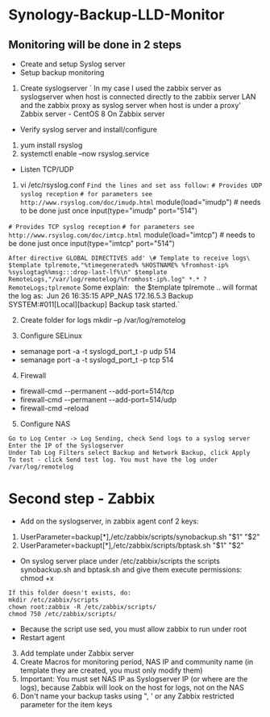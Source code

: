 # Synology-Backup-LLD-Monitor
## Monitoring will be done in 2 steps
- Create and setup Syslog server
- Setup backup monitoring

1. Create syslogserver
` In my case I used the zabbix server as syslogserver when host is connected directly to the zabbix server LAN and the zabbix proxy  as syslog server when host is under a proxy'
Zabbix server - CentOS 8
On Zabbix server
 - Verify syslog server and install/configure
1. yum  install rsyslog
2. systemctl enable –now rsyslog.service
 
 - Listen TCP/UDP 
 1. vi /etc/rsyslog.conf
 `Find the lines and set ass follow:`
`# Provides UDP syslog reception`
`# for parameters see http://www.rsyslog.com/doc/imudp.html`
module(load="imudp") # needs to be done just once
input(type="imudp" port="514")

`# Provides TCP syslog reception`
`# for parameters see http://www.rsyslog.com/doc/imtcp.html`
module(load="imtcp") # needs to be done just once
input(type="imtcp" port="514")

` After directive GLOBAL DIRECTIVES add'
\# Template to receive logs\
$template tplremote,"%timegenerated% %HOSTNAME% %fromhost-ip% %syslogtag%%msg:::drop-last-lf%\n"
$template RemoteLogs,"/var/log/remotelog/%fromhost-ip%.log"
*.* ?RemoteLogs;tplremote
` Some explain: `
`the $template tplremote .. will format the log as:`
`Jun 26 16:35:15 APP_NAS 172.16.5.3 Backup SYSTEM:#011[Local][backup] Backup task started.`

2. Create folder for logs
mkdir –p /var/log/remotelog

3. Configure SELinux
 - semanage port -a -t syslogd_port_t -p udp 514
 - semanage port -a -t syslogd_port_t -p tcp 514
 
4. Firewall
 - firewall-cmd --permanent --add-port=514/tcp
 - firewall-cmd --permanent --add-port=514/udp
 - firewall-cmd –reload

5. Configure NAS
``` Log on web interface
Go to Log Center -> Log Sending, check Send logs to a syslog server
Enter the IP of the Syslogserver
Under Tab Log Filters select Backup and Network Backup, click Apply
To test - click Send test log. You must have the log under /var/log/remotelog
```
# Second step - Zabbix
 - Add on the syslogserver, in zabbix agent conf 2 keys:
1. UserParameter=backup[*],/etc/zabbix/scripts/synobackup.sh "$1" "$2"
2. UserParameter=backupt[*],/etc/zabbix/scripts/bptask.sh "$1" "$2"

 - On syslog server place under /etc/zabbix/scripts the scripts synobackup.sh and bptask.sh and give them execute permissions: chmod +x 
```
If this folder doesn't exists, do:
mkdir /etc/zabbix/scripts
chown root:zabbix -R /etc/zabbix/scripts/
chmod 750 /etc/zabbix/scripts/ 
``` 
 - Because the script use sed, you must allow zabbix to run under root
 - Restart agent 

3. Add template under Zabbix server
4. Create Macros for monitoring period, NAS IP and community name (in template they are created, you must only modify them)
5. Important: You must set NAS IP as Syslogserver IP (or where are the logs), because Zabbix will look on the host for logs, not on the NAS
6. Don't name your backup tasks using ", ' or any Zabbix restricted parameter for the item keys






